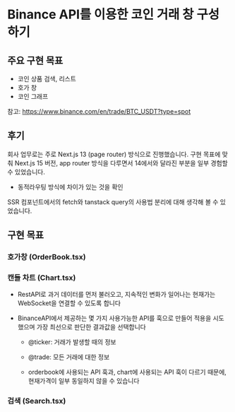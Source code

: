 # Binance API를 이용한 코인 거래 창 구성하기 

## 주요 구현 목표 

- 코인 상품 검색, 리스트 
- 호가 창
- 코인 그래프

참고: https://www.binance.com/en/trade/BTC_USDT?type=spot

## 

## 후기

회사 업무로는 주로 Next.js 13 (page router) 방식으로 진행했습니다. 구현 목표에 맞춰 Next.js 15 버전, app router 방식을 다루면서 14에서와 달라진 부분을 일부 경험할 수 있었습니다.

- 동적라우팅 방식에 차이가 있는 것을 확인

SSR 컴포넌트에서의 fetch와 tanstack query의 사용법 분리에 대해 생각해 볼 수 있었습니다. 

## 구현 목표

### 호가창 (OrderBook.tsx)


### 캔들 차트 (Chart.tsx)

- RestAPI로 과거 데이터를 먼저 불러오고, 지속적인 변화가 일어나는 현재가는 WebSocket을 연결할 수 있도록 합니다

- BinanceAPI에서 제공하는 몇 가지 사용가능한 API를 훅으로 만들어 적용을 시도했으며 가장 최선으로 판단한 결과값을 선택합니다
  - @ticker: 거래가 발생할 때의 정보
  - @trade: 모든 거래에 대한 정보

  - orderbook에 사용되는 API 훅과, chart에 사용되는 API 훅이 다르기 때문에, 현재가격이 일부 동일하지 않을 수 있습니다 

### 검색 (Search.tsx)